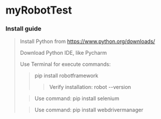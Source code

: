 # myRobotTest

### Install guide


> Install Python from https://www.python.org/downloads/
> 
> Download Python IDE, like Pycharm
> 
> Use Terminal for execute commands:
> 
> > pip install robotframework
> > > Verify installation: robot --version
> 
> > Use command: pip install selenium
> 
> > Use command: pip install webdrivermanager
> 
